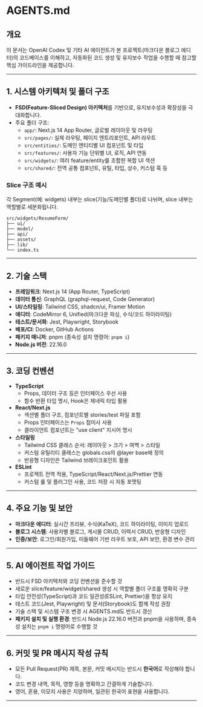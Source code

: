 # AGENTS.md

## 개요

이 문서는 OpenAI Codex 및 기타 AI 에이전트가 본 프로젝트(마크다운 블로그 에디터)의 코드베이스를 이해하고, 자동화된 코드 생성 및 유지보수 작업을 수행할 때 참고할 핵심 가이드라인을 제공합니다.

---

## 1. 시스템 아키텍처 및 폴더 구조

- **FSD(Feature-Sliced Design) 아키텍처**를 기반으로, 유지보수성과 확장성을 극대화합니다.
- 주요 폴더 구조:
  - `app/`: Next.js 14 App Router, 글로벌 레이아웃 및 라우팅
  - `src/pages/`: 실제 라우팅, 페이지 엔트리포인트, API 라우트
  - `src/entities/`: 도메인 엔티티별 UI 컴포넌트 및 타입
  - `src/features/`: 사용자 기능 단위별 UI, 로직, API 연동
  - `src/widgets/`: 여러 feature/entity를 조합한 복합 UI 섹션
  - `src/shared/`: 전역 공통 컴포넌트, 유틸, 타입, 상수, 커스텀 훅 등

### Slice 구조 예시

각 Segment(예: widgets) 내부는 slice(기능/도메인별 폴더)로 나뉘며, slice 내부는 역할별로 세분화됩니다.

```
src/widgets/ResumeForm/
├── ui/
├── model/
├── api/
├── assets/
├── lib/
└── index.ts
```

---

## 2. 기술 스택

- **프레임워크**: Next.js 14 (App Router, TypeScript)
- **데이터 통신**: GraphQL (graphql-request, Code Generator)
- **UI/스타일링**: Tailwind CSS, shadcn/ui, Framer Motion
- **에디터**: CodeMirror 6, Unified(마크다운 파싱, 수식/코드 하이라이팅)
- **테스트/문서화**: Jest, Playwright, Storybook
- **배포/CI**: Docker, GitHub Actions
- **패키지 매니저**: pnpm (종속성 설치 명령어: `pnpm i`)
- **Node.js 버전**: 22.16.0

---

## 3. 코딩 컨벤션

- **TypeScript**
  - Props, 데이터 구조 등은 인터페이스 우선 사용
  - 함수 반환 타입 명시, Hook은 제네릭 타입 활용
- **React/Next.js**
  - 섹션별 폴더 구조, 컴포넌트별 stories/test 파일 포함
  - Props 인터페이스는 `Props` 접미사 사용
  - 클라이언트 컴포넌트는 "use client" 지시어 명시
- **스타일링**
  - Tailwind CSS 클래스 순서: 레이아웃 > 크기 > 여백 > 스타일
  - 커스텀 유틸리티 클래스는 globals.css의 @layer base에 정의
  - 반응형 디자인은 Tailwind 브레이크포인트 활용
- **ESLint**
  - 프로젝트 전역 적용, TypeScript/React/Next.js/Prettier 연동
  - 커스텀 룰 및 플러그인 사용, 코드 저장 시 자동 포맷팅

---

## 4. 주요 기능 및 보안

- **마크다운 에디터**: 실시간 프리뷰, 수식(KaTeX), 코드 하이라이팅, 이미지 업로드
- **블로그 시스템**: 사용자별 블로그, 게시물 CRUD, 이력서 CRUD, 반응형 디자인
- **인증/보안**: 로그인/회원가입, 미들웨어 기반 라우트 보호, API 보안, 환경 변수 관리

---

## 5. AI 에이전트 작업 가이드

- 반드시 FSD 아키텍처와 코딩 컨벤션을 준수할 것
- 새로운 slice/feature/widget/shared 생성 시 역할별 폴더 구조를 명확히 구분
- 타입 안전성(TypeScript)과 코드 일관성(ESLint, Prettier)을 항상 유지
- 테스트 코드(Jest, Playwright) 및 문서(Storybook)도 함께 작성 권장
- 기술 스택 및 시스템 구조 변경 시 AGENTS.md도 반드시 갱신
- **패키지 설치 및 실행 환경**: 반드시 Node.js 22.16.0 버전과 pnpm을 사용하며, 종속성 설치는 `pnpm i` 명령어로 수행할 것

---

## 6. 커밋 및 PR 메시지 작성 규칙

- 모든 Pull Request(PR) 제목, 본문, 커밋 메시지는 반드시 **한국어**로 작성해야 합니다.
- 코드 변경 내역, 목적, 영향 등을 명확하고 간결하게 기술합니다.
- 영어, 혼용, 이모지 사용은 지양하며, 일관된 한국어 표현을 사용합니다.

---
